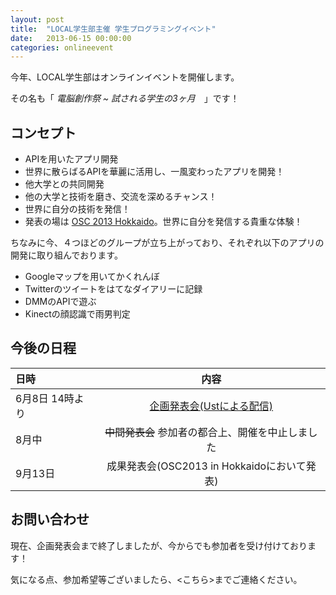 ```yaml
---
layout: post
title:  "LOCAL学生部主催 学生プログラミングイベント"
date:   2013-06-15 00:00:00
categories: onlineevent
---
```


今年、LOCAL学生部はオンラインイベントを開催します。

その名も「 *電脳創作祭 ~ 試される学生の3ヶ月*　」です！

## コンセプト
* APIを用いたアプリ開発
 * 世界に散らばるAPIを華麗に活用し、一風変わったアプリを開発！
* 他大学との共同開発
 * 他の大学と技術を磨き、交流を深めるチャンス！
* 世界に自分の技術を発信！
 * 発表の場は [OSC 2013 Hokkaido](http://www.ospn.jp/osc2013-do/ )。世界に自分を発信する貴重な体験！

ちなみに今、４つほどのグループが立ち上がっており、それぞれ以下のアプリの開発に取り組んでおります。
* Googleマップを用いてかくれんぼ
* Twitterのツイートをはてなダイアリーに記録
* DMMのAPIで遊ぶ
* Kinectの顔認識で雨男判定

## 今後の日程
| 日時 | 内容 |
|:--------------|:--------------------------------------:|  
| 6月8日 14時より |[企画発表会(Ustによる配信)](http://students.local.or.jp/?page_id=123)|  
| 8月中         | ~~中間発表会~~ 参加者の都合上、開催を中止しました|  
| 9月13日        |成果発表会(OSC2013 in Hokkaidoにおいて発表)|  

## お問い合わせ

現在、企画発表会まで終了しましたが、今からでも参加者を受け付けております！

気になる点、参加希望等ございましたら、<こちら>までご連絡ください。


